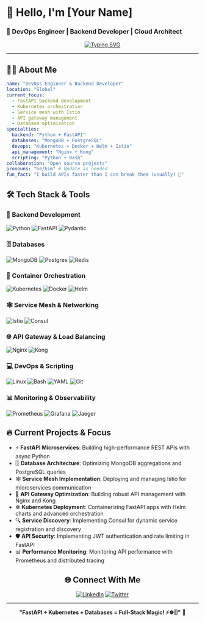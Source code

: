 # 👋 Hello, I'm [Your Name]
### 🚀 DevOps Engineer | Backend Developer | Cloud Architect

<div align="center">
  
[![Typing SVG](https://readme-typing-svg.herokuapp.com?font=Fira+Code&pause=1000&color=2196F3&center=true&vCenter=true&width=435&lines=DevOps+Engineer;Backend+Developer;FastAPI+Expert;Kubernetes+Specialist;Python+Enthusiast;Helm+Charts+Master)](https://git.io/typing-svg)

</div>

---

## 🧑‍💻 About Me

```yaml
name: "DevOps Engineer & Backend Developer"
location: "Global"
current_focus: 
  - FastAPI backend development
  - Kubernetes orchestration
  - Service mesh with Istio
  - API gateway management
  - Database optimization
specialties:
  backend: "Python + FastAPI"
  databases: "MongoDB + PostgreSQL"
  devops: "Kubernetes + Docker + Helm + Istio"
  api_management: "Nginx + Kong"
  scripting: "Python + Bash"
collaboration: "Open source projects"
pronouns: "he/him" # Update as needed
fun_fact: "I build APIs faster than I can break them (usually) 🚀"
```

## 🛠️ Tech Stack & Tools

### 🐍 Backend Development
![Python](https://img.shields.io/badge/python-3670A0?style=for-the-badge&logo=python&logoColor=ffdd54)
![FastAPI](https://img.shields.io/badge/FastAPI-005571?style=for-the-badge&logo=fastapi)
![Pydantic](https://img.shields.io/badge/Pydantic-E92063?style=for-the-badge&logo=pydantic&logoColor=white)

### 🗄️ Databases
![MongoDB](https://img.shields.io/badge/MongoDB-%234ea94b.svg?style=for-the-badge&logo=mongodb&logoColor=white)
![Postgres](https://img.shields.io/badge/postgres-%23316192.svg?style=for-the-badge&logo=postgresql&logoColor=white)
![Redis](https://img.shields.io/badge/redis-%23DD0031.svg?style=for-the-badge&logo=redis&logoColor=white)

### 🚢 Container Orchestration
![Kubernetes](https://img.shields.io/badge/kubernetes-%23326ce5.svg?style=for-the-badge&logo=kubernetes&logoColor=white)
![Docker](https://img.shields.io/badge/docker-%230db7ed.svg?style=for-the-badge&logo=docker&logoColor=white)
![Helm](https://img.shields.io/badge/Helm-0F1689?style=for-the-badge&logo=Helm&labelColor=0F1689)

### 🕸️ Service Mesh & Networking
![Istio](https://img.shields.io/badge/istio-%23466BB0.svg?style=for-the-badge&logo=istio&logoColor=white)
![Consul](https://img.shields.io/badge/consul-%23F24C53.svg?style=for-the-badge&logo=consul&logoColor=white)

### 🌐 API Gateway & Load Balancing
![Nginx](https://img.shields.io/badge/nginx-%23009639.svg?style=for-the-badge&logo=nginx&logoColor=white)
![Kong](https://img.shields.io/badge/Kong-%23003459.svg?style=for-the-badge&logo=kong&logoColor=white)

### 💻 DevOps & Scripting
![Linux](https://img.shields.io/badge/Linux-FCC624?style=for-the-badge&logo=linux&logoColor=black)
![Bash](https://img.shields.io/badge/bash-%23121011.svg?style=for-the-badge&logo=gnu-bash&logoColor=white)
![YAML](https://img.shields.io/badge/yaml-%23ffffff.svg?style=for-the-badge&logo=yaml&logoColor=151515)
![Git](https://img.shields.io/badge/git-%23F05033.svg?style=for-the-badge&logo=git&logoColor=white)

### 📊 Monitoring & Observability
![Prometheus](https://img.shields.io/badge/Prometheus-E6522C?style=for-the-badge&logo=Prometheus&logoColor=white)
![Grafana](https://img.shields.io/badge/grafana-%23F46800.svg?style=for-the-badge&logo=grafana&logoColor=white)
![Jaeger](https://img.shields.io/badge/jaeger-%23F7931E.svg?style=for-the-badge&logo=jaeger&logoColor=white)

## 🔥 Current Projects & Focus

- ⚡ **FastAPI Microservices**: Building high-performance REST APIs with async Python
- 🗄️ **Database Architecture**: Optimizing MongoDB aggregations and PostgreSQL queries
- 🕸️ **Service Mesh Implementation**: Deploying and managing Istio for microservices communication
- 🚪 **API Gateway Optimization**: Building robust API management with Nginx and Kong
- ☸️ **Kubernetes Deployment**: Containerizing FastAPI apps with Helm charts and advanced orchestration
- 🔍 **Service Discovery**: Implementing Consul for dynamic service registration and discovery
- 🛡️ **API Security**: Implementing JWT authentication and rate limiting in FastAPI
- 📊 **Performance Monitoring**: Monitoring API performance with Prometheus and distributed tracing

<div align="center">
  
## 🌐 Connect With Me

[![LinkedIn](https://img.shields.io/badge/LinkedIn-%230077B5.svg?style=for-the-badge&logo=linkedin&logoColor=white)](https://linkedin.com/in/ashkan-sharifi-aa86a7291)
[![Twitter](https://img.shields.io/badge/Twitter-%231DA1F2.svg?style=for-the-badge&logo=Twitter&logoColor=white)](https://x.com/sharifi_ashkan)

---

**"FastAPI + Kubernetes + Databases = Full-Stack Magic! ⚡☸️🗄️"** 🚀

</div>
